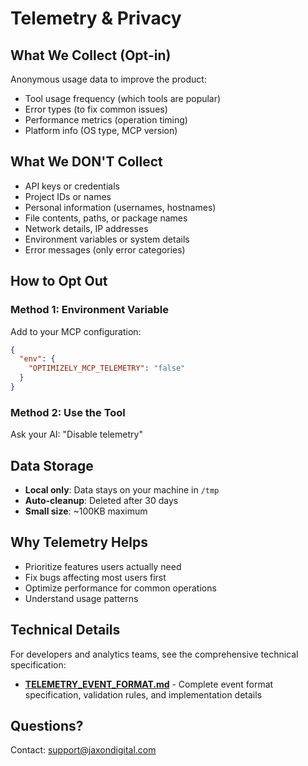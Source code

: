 # Telemetry & Privacy

## What We Collect (Opt-in)

Anonymous usage data to improve the product:
- Tool usage frequency (which tools are popular)
- Error types (to fix common issues)
- Performance metrics (operation timing)
- Platform info (OS type, MCP version)

## What We DON'T Collect

- API keys or credentials
- Project IDs or names  
- Personal information (usernames, hostnames)
- File contents, paths, or package names
- Network details, IP addresses
- Environment variables or system details
- Error messages (only error categories)

## How to Opt Out

### Method 1: Environment Variable
Add to your MCP configuration:
```json
{
  "env": {
    "OPTIMIZELY_MCP_TELEMETRY": "false"
  }
}
```

### Method 2: Use the Tool
Ask your AI: "Disable telemetry"

## Data Storage

- **Local only**: Data stays on your machine in `/tmp`
- **Auto-cleanup**: Deleted after 30 days
- **Small size**: ~100KB maximum

## Why Telemetry Helps

- Prioritize features users actually need
- Fix bugs affecting most users first
- Optimize performance for common operations
- Understand usage patterns

## Technical Details

For developers and analytics teams, see the comprehensive technical specification:
- **[TELEMETRY_EVENT_FORMAT.md](./TELEMETRY_EVENT_FORMAT.md)** - Complete event format specification, validation rules, and implementation details

## Questions?

Contact: support@jaxondigital.com